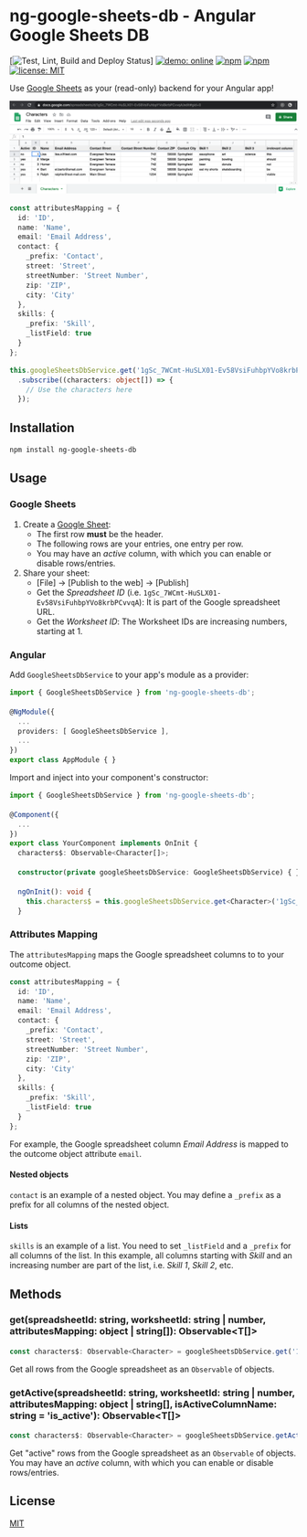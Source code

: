 # ng-google-sheets-db - Angular Google Sheets DB

[![Test, Lint, Build and Deploy Status](https://github.com/FranzDiebold/ng-google-sheets-db-library/workflows/Test,%20Lint,%20Build%20and%20Deploy/badge.svg)]
[![demo: online](https://img.shields.io/badge/demo-online-2ca467.svg)](https://franzdiebold.github.io/ng-google-sheets-db-library/)
[![npm](https://img.shields.io/npm/v/ng-google-sheets-db.svg)](https://www.npmjs.com/package/ng-google-sheets-db)
[![npm](https://img.shields.io/npm/dm/ng-google-sheets-db.svg)](https://www.npmjs.com/package/ng-google-sheets-db)
[![license: MIT](https://img.shields.io/badge/license-MIT-brightgreen.svg)](./LICENSE)

Use [Google Sheets](https://en.wikipedia.org/wiki/Google_Sheets) as your (read-only) backend for your Angular app!

![Google Sheets Table](./images/google-sheets-table.png)

```typescript
const attributesMapping = {
  id: 'ID',
  name: 'Name',
  email: 'Email Address',
  contact: {
    _prefix: 'Contact',
    street: 'Street',
    streetNumber: 'Street Number',
    zip: 'ZIP',
    city: 'City'
  },
  skills: {
    _prefix: 'Skill',
    _listField: true
  }
};
```

```ts
this.googleSheetsDbService.get('1gSc_7WCmt-HuSLX01-Ev58VsiFuhbpYVo8krbPCvvqA', 1, attributesMapping)
  .subscribe((characters: object[]) => {
    // Use the characters here
  });
```

## Installation

```bash
npm install ng-google-sheets-db
```

## Usage

### Google Sheets

1. Create a [Google Sheet](https://docs.google.com/spreadsheets):
    - The first row **must** be the header.
    - The following rows are your entries, one entry per row.
    - You may have an *active* column, with which you can enable or disable rows/entries.
2. Share your sheet:
    - [File] -> [Publish to the web] -> [Publish]
    - Get the *Spreadsheet ID* (i.e. `1gSc_7WCmt-HuSLX01-Ev58VsiFuhbpYVo8krbPCvvqA`): It is part of the Google spreadsheet URL.
    - Get the *Worksheet ID*: The Worksheet IDs are increasing numbers, starting at 1.

### Angular

Add `GoogleSheetsDbService` to your app's module as a provider:

```typescript
import { GoogleSheetsDbService } from 'ng-google-sheets-db';

@NgModule({
  ...
  providers: [ GoogleSheetsDbService ],
  ...
})
export class AppModule { }
```

Import and inject into your component's constructor:

```typescript
import { GoogleSheetsDbService } from 'ng-google-sheets-db';

@Component({
  ...
})
export class YourComponent implements OnInit {
  characters$: Observable<Character[]>;

  constructor(private googleSheetsDbService: GoogleSheetsDbService) { }

  ngOnInit(): void {
    this.characters$ = this.googleSheetsDbService.get<Character>('1gSc_7WCmt-HuSLX01-Ev58VsiFuhbpYVo8krbPCvvqA', 1, characterAttributesMapping);
  }
```

### Attributes Mapping

The `attributesMapping` maps the Google spreadsheet columns to to your outcome object.

```typescript
const attributesMapping = {
  id: 'ID',
  name: 'Name',
  email: 'Email Address',
  contact: {
    _prefix: 'Contact',
    street: 'Street',
    streetNumber: 'Street Number',
    zip: 'ZIP',
    city: 'City'
  },
  skills: {
    _prefix: 'Skill',
    _listField: true
  }
};
```

For example, the Google spreadsheet column *Email Address* is mapped to the outcome object attribute `email`.

#### Nested objects

`contact` is an example of a nested object. You may define a `_prefix` as a prefix for all columns of the nested object.

#### Lists

`skills` is an example of a list. You need to set `_listField` and a `_prefix` for all columns of the list. In this example, all columns starting with *Skill* and an increasing number are part of the list, i.e. *Skill 1*, *Skill 2*, etc.


## Methods

### get<T>(spreadsheetId: string, worksheetId: string | number, attributesMapping: object | string[]): Observable<T[]>

```typescript
const characters$: Observable<Character> = googleSheetsDbService.get('1gSc_7WCmt-HuSLX01-Ev58VsiFuhbpYVo8krbPCvvqA', 1, attributesMapping);
```

Get all rows from the Google spreadsheet as an `Observable` of objects.

### getActive<T>(spreadsheetId: string, worksheetId: string | number, attributesMapping: object | string[], isActiveColumnName: string = 'is_active'): Observable<T[]>

```typescript
const characters$: Observable<Character> = googleSheetsDbService.getActive('1gSc_7WCmt-HuSLX01-Ev58VsiFuhbpYVo8krbPCvvqA', 1, attributesMapping, 'Active');
```

Get "active" rows from the Google spreadsheet as an `Observable` of objects. You may have an *active* column, with which you can enable or disable rows/entries.

## License

[MIT](./LICENSE)

